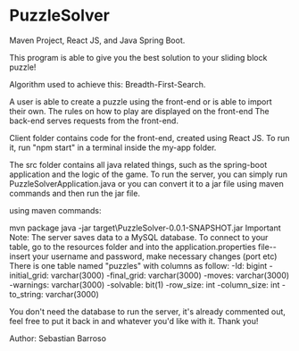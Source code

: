# PuzzleSolver
Maven Project, React JS, and Java Spring Boot.

This program is able to give you the best solution to your sliding block puzzle!

Algorithm used to achieve this: Breadth-First-Search.

A user is able to create a puzzle using the front-end or is able to import their own. The rules on how to play are displayed on the front-end The back-end serves requests from the front-end.

Client folder contains code for the front-end, created using React JS. To run it, run "npm start" in a terminal inside the my-app folder.

The src folder contains all java related things, such as the spring-boot application and the logic of the game. To run the server, you can simply run PuzzleSolverApplication.java or you can convert it to a jar file using maven commands and then run the jar file.

using maven commands:

mvn package
java -jar target\PuzzleSolver-0.0.1-SNAPSHOT.jar
Important Note: The server saves data to a MySQL database. To connect to your table, go to the resources folder and into the application.properties file-- insert your username and password, make necessary changes (port etc) There is one table named "puzzles" with columns as follow: -Id: bigint -initial_grid: varchar(3000) -final_grid: varchar(3000) -moves: varchar(3000) -warnings: varchar(3000) -solvable: bit(1) -row_size: int -column_size: int -to_string: varchar(3000)

You don't need the database to run the server, it's already commented out, feel free to put it back in and whatever you'd like with it. Thank you!

Author: Sebastian Barroso
